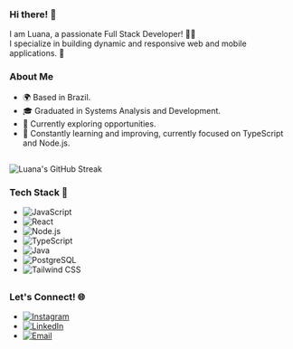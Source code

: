 ### Hi there! 👋
I am Luana, a passionate Full Stack Developer! :sparkling_heart::sparkles:  
I specialize in building dynamic and responsive web and mobile applications. 🌟

### About Me  
- 🌍 Based in Brazil.
- 🎓 Graduated in Systems Analysis and Development.
- 💼 Currently exploring opportunities.
- 🌱 Constantly learning and improving, currently focused on TypeScript and Node.js.

##

<div>
  <img align="center" src="https://github-readme-streak-stats.herokuapp.com/?user=lluanaa&theme=highcontrast" alt="Luana's GitHub Streak" />
</div>
  
### Tech Stack 🚀  
- ![JavaScript](https://img.shields.io/badge/JavaScript-F7DF1E?style=for-the-badge&logo=javascript&logoColor=black)  
- ![React](https://img.shields.io/badge/React-20232A?style=for-the-badge&logo=react&logoColor=61DAFB)  
- ![Node.js](https://img.shields.io/badge/Node.js-339933?style=for-the-badge&logo=node.js&logoColor=white)  
- ![TypeScript](https://img.shields.io/badge/TypeScript-007ACC?style=for-the-badge&logo=typescript&logoColor=white)  
- ![Java](https://img.shields.io/badge/Java-007396?style=for-the-badge&logo=java&logoColor=white)  
- ![PostgreSQL](https://img.shields.io/badge/PostgreSQL-336791?style=for-the-badge&logo=postgresql&logoColor=white)  
- ![Tailwind CSS](https://img.shields.io/badge/Tailwind_CSS-38B2AC?style=for-the-badge&logo=tailwind-css&logoColor=white)
  
##

### Let's Connect! 🌐

- [![Instagram](https://img.shields.io/badge/-Instagram-%23E4405F?style=flat-square&logo=instagram&logoColor=white)](https://www.instagram.com/lluan.aa/)
- [![LinkedIn](https://img.shields.io/badge/-LinkedIn-%230077B5?style=flat-square&logo=linkedin&logoColor=white)](https://www.linkedin.com/in/luana-da-silva-fb/)
- [![Email](https://img.shields.io/badge/-Email-%23FF0000?style=flat-square&logo=gmail&logoColor=white)](mailto:ltylik13@gmail.com)

